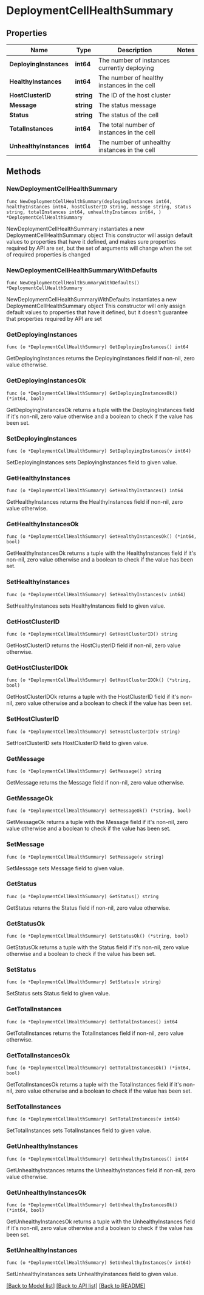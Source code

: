 # DeploymentCellHealthSummary

## Properties

Name | Type | Description | Notes
------------ | ------------- | ------------- | -------------
**DeployingInstances** | **int64** | The number of instances currently deploying | 
**HealthyInstances** | **int64** | The number of healthy instances in the cell | 
**HostClusterID** | **string** | The ID of the host cluster | 
**Message** | **string** | The status message | 
**Status** | **string** | The status of the cell | 
**TotalInstances** | **int64** | The total number of instances in the cell | 
**UnhealthyInstances** | **int64** | The number of unhealthy instances in the cell | 

## Methods

### NewDeploymentCellHealthSummary

`func NewDeploymentCellHealthSummary(deployingInstances int64, healthyInstances int64, hostClusterID string, message string, status string, totalInstances int64, unhealthyInstances int64, ) *DeploymentCellHealthSummary`

NewDeploymentCellHealthSummary instantiates a new DeploymentCellHealthSummary object
This constructor will assign default values to properties that have it defined,
and makes sure properties required by API are set, but the set of arguments
will change when the set of required properties is changed

### NewDeploymentCellHealthSummaryWithDefaults

`func NewDeploymentCellHealthSummaryWithDefaults() *DeploymentCellHealthSummary`

NewDeploymentCellHealthSummaryWithDefaults instantiates a new DeploymentCellHealthSummary object
This constructor will only assign default values to properties that have it defined,
but it doesn't guarantee that properties required by API are set

### GetDeployingInstances

`func (o *DeploymentCellHealthSummary) GetDeployingInstances() int64`

GetDeployingInstances returns the DeployingInstances field if non-nil, zero value otherwise.

### GetDeployingInstancesOk

`func (o *DeploymentCellHealthSummary) GetDeployingInstancesOk() (*int64, bool)`

GetDeployingInstancesOk returns a tuple with the DeployingInstances field if it's non-nil, zero value otherwise
and a boolean to check if the value has been set.

### SetDeployingInstances

`func (o *DeploymentCellHealthSummary) SetDeployingInstances(v int64)`

SetDeployingInstances sets DeployingInstances field to given value.


### GetHealthyInstances

`func (o *DeploymentCellHealthSummary) GetHealthyInstances() int64`

GetHealthyInstances returns the HealthyInstances field if non-nil, zero value otherwise.

### GetHealthyInstancesOk

`func (o *DeploymentCellHealthSummary) GetHealthyInstancesOk() (*int64, bool)`

GetHealthyInstancesOk returns a tuple with the HealthyInstances field if it's non-nil, zero value otherwise
and a boolean to check if the value has been set.

### SetHealthyInstances

`func (o *DeploymentCellHealthSummary) SetHealthyInstances(v int64)`

SetHealthyInstances sets HealthyInstances field to given value.


### GetHostClusterID

`func (o *DeploymentCellHealthSummary) GetHostClusterID() string`

GetHostClusterID returns the HostClusterID field if non-nil, zero value otherwise.

### GetHostClusterIDOk

`func (o *DeploymentCellHealthSummary) GetHostClusterIDOk() (*string, bool)`

GetHostClusterIDOk returns a tuple with the HostClusterID field if it's non-nil, zero value otherwise
and a boolean to check if the value has been set.

### SetHostClusterID

`func (o *DeploymentCellHealthSummary) SetHostClusterID(v string)`

SetHostClusterID sets HostClusterID field to given value.


### GetMessage

`func (o *DeploymentCellHealthSummary) GetMessage() string`

GetMessage returns the Message field if non-nil, zero value otherwise.

### GetMessageOk

`func (o *DeploymentCellHealthSummary) GetMessageOk() (*string, bool)`

GetMessageOk returns a tuple with the Message field if it's non-nil, zero value otherwise
and a boolean to check if the value has been set.

### SetMessage

`func (o *DeploymentCellHealthSummary) SetMessage(v string)`

SetMessage sets Message field to given value.


### GetStatus

`func (o *DeploymentCellHealthSummary) GetStatus() string`

GetStatus returns the Status field if non-nil, zero value otherwise.

### GetStatusOk

`func (o *DeploymentCellHealthSummary) GetStatusOk() (*string, bool)`

GetStatusOk returns a tuple with the Status field if it's non-nil, zero value otherwise
and a boolean to check if the value has been set.

### SetStatus

`func (o *DeploymentCellHealthSummary) SetStatus(v string)`

SetStatus sets Status field to given value.


### GetTotalInstances

`func (o *DeploymentCellHealthSummary) GetTotalInstances() int64`

GetTotalInstances returns the TotalInstances field if non-nil, zero value otherwise.

### GetTotalInstancesOk

`func (o *DeploymentCellHealthSummary) GetTotalInstancesOk() (*int64, bool)`

GetTotalInstancesOk returns a tuple with the TotalInstances field if it's non-nil, zero value otherwise
and a boolean to check if the value has been set.

### SetTotalInstances

`func (o *DeploymentCellHealthSummary) SetTotalInstances(v int64)`

SetTotalInstances sets TotalInstances field to given value.


### GetUnhealthyInstances

`func (o *DeploymentCellHealthSummary) GetUnhealthyInstances() int64`

GetUnhealthyInstances returns the UnhealthyInstances field if non-nil, zero value otherwise.

### GetUnhealthyInstancesOk

`func (o *DeploymentCellHealthSummary) GetUnhealthyInstancesOk() (*int64, bool)`

GetUnhealthyInstancesOk returns a tuple with the UnhealthyInstances field if it's non-nil, zero value otherwise
and a boolean to check if the value has been set.

### SetUnhealthyInstances

`func (o *DeploymentCellHealthSummary) SetUnhealthyInstances(v int64)`

SetUnhealthyInstances sets UnhealthyInstances field to given value.



[[Back to Model list]](../README.md#documentation-for-models) [[Back to API list]](../README.md#documentation-for-api-endpoints) [[Back to README]](../README.md)


